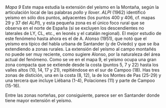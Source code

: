 *Mapa 9* 
Este mapa estudia la extensión del yeísmo en la Montaña, según la articulación local de las palabras *pollo* y *llover*. *ALPI* (1962) identificó yeísmo en sólo dos puntos, adyacentes (los puntos 400 y 406, cf. mapas 29 y 37 del *ALPI*), y esta pequeña zona es el único foco rural que se observa en el norte de España (si se excluyen los descendientes no laterales de LY, CL, etc., en leonés y el catalán regional). El mejor estudio de este fenómeno hasta ahora es el de A. Alonso (1951), que notó que el yeísmo era típico del habla urbana de Santander (y de Oviedo) y que se iba extendiendo a zonas rurales. 
La extensión del yeísmo al campo montañés no puede ser muy reciente, como sugiere Alonso, por la naturaleza del área actual del fenómeno. Como se ve en el mapa 9, el yeísmo ocupa una gran zona compacta que se extiende desde la costa (puntos 5, 7 y 22) hasta los valles altos (10, 14, 17 y 21), repitiéndose en el sur de Campoo (18). Has tres zonas de distición, una en la costa (8, 12), la de los Montes de Pas (25-29) y una tercera que incluye Liébana (1-4), Polaciones (11) y parte de Campoo (15-16). 

Entre las zonas norteñas, por consiguiente, parece ser en Santander donde tiene mayor extensión el yeísmo. 